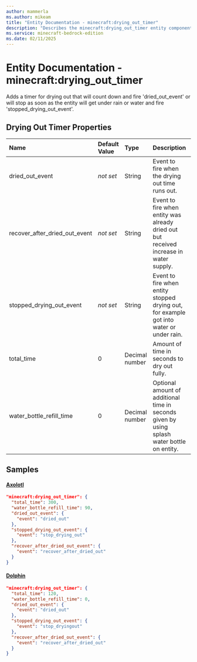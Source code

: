 ```yaml
---
author: mammerla
ms.author: mikeam
title: "Entity Documentation - minecraft:drying_out_timer"
description: "Describes the minecraft:drying_out_timer entity component"
ms.service: minecraft-bedrock-edition
ms.date: 02/11/2025 
---
```


# Entity Documentation - minecraft:drying_out_timer

Adds a timer for drying out that will count down and fire 'dried_out_event' or will stop as soon as the entity will get under rain or water and fire 'stopped_drying_out_event'.


## Drying Out Timer Properties

|Name       |Default Value |Type |Description |Example Values |
|:----------|:-------------|:----|:-----------|:------------- |
| dried_out_event | *not set* | String | Event to fire when the drying out time runs out. | Axolotl: `{"event":"dried_out"}` | 
| recover_after_dried_out_event | *not set* | String | Event to fire when entity was already dried out but received increase in water supply. | Axolotl: `{"event":"recover_after_dried_out"}` | 
| stopped_drying_out_event | *not set* | String | Event to fire when entity stopped drying out, for example got into water or under rain. | Axolotl: `{"event":"stop_drying_out"}`, Dolphin: `{"event":"stop_dryingout"}` | 
| total_time | 0 | Decimal number | Amount of time in seconds to dry out fully. | Axolotl: `300`, Dolphin: `120` | 
| water_bottle_refill_time | 0 | Decimal number | Optional amount of additional time in seconds given by using splash water bottle on entity. | Axolotl: `90` | 

## Samples

#### [Axolotl](https://github.com/Mojang/bedrock-samples/tree/preview/behavior_pack/entities/axolotl.json)


```json
"minecraft:drying_out_timer": {
  "total_time": 300,
  "water_bottle_refill_time": 90,
  "dried_out_event": {
    "event": "dried_out"
  },
  "stopped_drying_out_event": {
    "event": "stop_drying_out"
  },
  "recover_after_dried_out_event": {
    "event": "recover_after_dried_out"
  }
}
```

#### [Dolphin](https://github.com/Mojang/bedrock-samples/tree/preview/behavior_pack/entities/dolphin.json)


```json
"minecraft:drying_out_timer": {
  "total_time": 120,
  "water_bottle_refill_time": 0,
  "dried_out_event": {
    "event": "dried_out"
  },
  "stopped_drying_out_event": {
    "event": "stop_dryingout"
  },
  "recover_after_dried_out_event": {
    "event": "recover_after_dried_out"
  }
}
```
